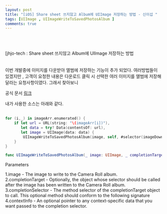 ```yaml
---
layout: post
title: "[iOS] Share sheet 쓰지않고 Album에 UIImage 저장하는 방법 - 신이섭 " 
tags: [UIImage , UIImageWriteToSavedPhotosAlbum ]
comments: true
---
```



<br>
<br/>

[jhjo-tech : Share sheet 쓰지않고 Album에 UIImage 저장하는 방법
<br>
<br>
<br/>
이번 개발중에 이미지를 다운받아 앨범에 저장하는 기능이 추가 되었다. 여러방법들이 있겠지만 , 고객이 요청한 내용은 
다운로드 클릭 시 선택한 여러 이미지를 앨범에 저장해달라는 요청사항이였다.
그래서 찾아보니 

공식 문서 [링크] 

[링크]: https://developer.apple.com/documentation/uikit/1619125-uiimagewritetosavedphotosalbum

내가 사용한 소스는 아래와 같다.
<br>
<br/>

 
```swift
for (i,_) in imageArr.enumerated() {
    if let url = URL(string: "\(imageArr[i])"),
       let data = try? Data(contentsOf: url),
       let image = UIImage(data: data) {
        UIImageWriteToSavedPhotosAlbum(image, self, #selector(imageDownload(_:didFinishSavingWithError:contextInfo:)), nil)
    }
}
```

```swift
func UIImageWriteToSavedPhotosAlbum(_ image: UIImage, _ completionTarget: Any?, _ completionSelector: Selector?, _ contextInfo: UnsafeMutableRawPointer?)

```
Parameters

1.image	 - The image to write to the Camera Roll album.  
2.completionTarget	- Optionally, the object whose selector should be called after the image has been written to the Camera Roll album.  
3.completionSelector	- The method selector of the completionTarget object to call. This optional method should conform to the following signature  
4.contextInfo	- An optional pointer to any context-specific data that you want passed to the completion selector.  
 
<br>
<br/>
